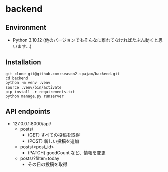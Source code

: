 # backend

## Environment
- Python 3.10.12 (他のバージョンでもそんなに離れてなければたぶん動くと思います…)

## Installation
```
git clone git@github.com:season2-spajam/backend.git
cd backend
python -m venv .venv
source .venv/bin/activate
pip install -r requirements.txt
python manage.py runserver
```

## API endpoints
- 127.0.0.1:8000/api/
  - posts/
    - (GET) すべての投稿を取得
    - (POST) 新しい投稿を追加
  - posts/\<post_id\>
    - (PATCH) goodCount など、情報を変更
  - posts\/\?filter\=today
    - その日の投稿を取得